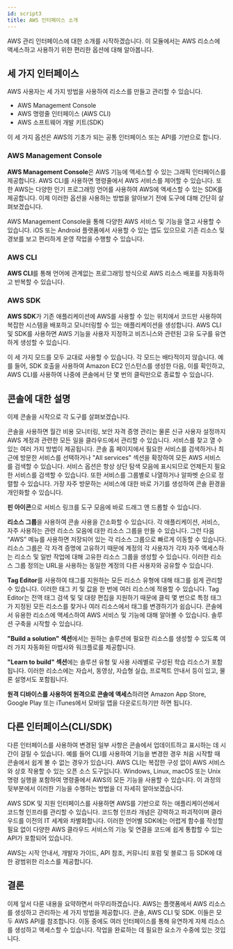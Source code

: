 ```yaml
---
id: script3
title: AWS 인터페이스 소개
---
```


AWS 관리 인터페이스에 대한 소개를 시작하겠습니다. 이 모듈에서는 AWS 리소스에 액세스하고 사용하기 위한 편리한 옵션에 대해 알아봅니다.

## 세 가지 인터페이스

AWS 사용자는 세 가지 방법을 사용하여 리소스를 만들고 관리할 수 있습니다.

- AWS Management Console
- AWS 명령줄 인터페이스 (AWS CLI)
- AWS 소프트웨어 개발 키트(SDK)

이 세 가지 옵션은 AWS의 기초가 되는 공통 인터페이스 또는 API를 기반으로 합니다.

### AWS Management Console

**AWS Management Console**은 AWS 기능에 액세스할 수 있는 그래픽 인터페이스를 제공합니다. AWS CLI를 사용하면 명령줄에서 AWS 서비스를 제어할 수 있습니다. 또한 AWS는 다양한 인기 프로그래밍 언어를 사용하여 AWS에 액세스할 수 있는 SDK를 제공합니다. 이제 이러한 옵션을 사용하는 방법을 알아보기 전에 도구에 대해 간단히 살펴보겠습니다.

AWS Management Console을 통해 다양한 AWS 서비스 및 기능을 열고 사용할 수 있습니다. iOS 또는 Android 플랫폼에서 사용할 수 있는 앱도 있으므로 기존 리소스 및 경보를 보고 편리하게 운영 작업을 수행할 수 있습니다.

### AWS CLI

**AWS CLI**를 통해 언어에 관계없는 프로그래밍 방식으로 AWS 리소스 배포를 자동화하고 반복할 수 있습니다.

### AWS SDK

**AWS SDK**가 기존 애플리케이션에 AWS를 사용할 수 있는 위치에서 코드만 사용하여 복잡한 시스템을 배포하고 모니터링할 수 있는 애플리케이션을 생성합니다. AWS CLI 및 SDK를 사용하면 AWS 기능을 사용자 지정하고 비즈니스와 관련된 고유 도구를 유연하게 생성할 수 있습니다.

이 세 가지 모드를 모두 교대로 사용할 수 있습니다. 각 모드는 배타적이지 않습니다. 예를 들어, SDK 호출을 사용하여 Amazon EC2 인스턴스를 생성한 다음, 이를 확인하고, AWS CLI를 사용하여 나중에 콘솔에서 단 몇 번의 클릭만으로 종료할 수 있습니다.

## 콘솔에 대한 설명

이제 콘솔을 시작으로 각 도구를 살펴보겠습니다.

콘솔을 사용하면 월간 비용 모니터링, 보안 자격 증명 관리는 물론 신규 사용자 설정까지 AWS 계정과 관련한 모든 일을 클라우드에서 관리할 수 있습니다. 서비스를 찾고 열 수 있는 여러 가지 방법이 제공됩니다. 콘솔 홈 페이지에서 필요한 서비스를 검색하거나 최근에 방문한 서비스를 선택하거나 "All services" 섹션을 확장하여 모든 AWS 서비스를 검색할 수 있습니다. 서비스 옵션은 항상 상단 탐색 모음에 표시되므로 언제든지 필요한 서비스를 검색할 수 있습니다. 또한 서비스를 그룹별로 나열하거나 알파벳 순으로 정렬할 수 있습니다. 가장 자주 방문하는 서비스에 대한 바로 가기를 생성하여 콘솔 환경을 개인화할 수 있습니다.

**핀 아이콘**으로 서비스 링크를 도구 모음에 바로 드래그 앤 드롭할 수 있습니다.

**리소스 그룹**을 사용하여 콘솔 사용을 간소화할 수 있습니다. 각 애플리케이션, 서비스, 자주 사용하는 관련 리소스 모음에 대한 리소스 그룹을 만들 수 있습니다. 그런 다음 “AWS” 메뉴를 사용하면 저장되어 있는 각 리소스 그룹으로 빠르게 이동할 수 있습니다. 리소스 그룹은 각 자격 증명에 고유하기 때문에 계정의 각 사용자가 각자 자주 액세스하는 리소스 및 일반 작업에 대해 고유한 리소스 그룹을 생성할 수 있습니다. 이러한 리소스 그룹 정의는 URL을 사용하는 동일한 계정의 다른 사용자와 공유할 수 있습니다.

**Tag Editor**를 사용하여 태그를 지원하는 모든 리소스 유형에 대해 태그를 쉽게 관리할 수 있습니다. 이러한 태그 키 및 값을 한 번에 여러 리소스에 적용할 수 있습니다. Tag Editor는 전역 태그 검색 및 및 대량 편집을 지원하기 때문에 클릭 몇 번으로 특정 태그가 지정된 모든 리소스를 찾거나 여러 리소스에서 태그를 변경하기가 쉽습니다. 콘솔에서 유용한 리소스에 액세스하여 AWS 서비스 및 기능에 대해 알아볼 수 있습니다. 솔루션 구축을 시작할 수 있습니다.

**"Build a solution" 섹션**에서는 원하는 솔루션에 필요한 리소스를 생성할 수 있도록 여러 가지 자동화된 마법사와 워크플로를 제공합니다.

**"Learn to build" 섹션**에는 솔루션 유형 및 사용 사례별로 구성된 학습 리소스가 포함됩니다. 이러한 리소스에는 자습서, 동영상, 자습형 실습, 프로젝트 안내서 등이 있고, 물론 설명서도 포함됩니다.

**원격 디바이스를 사용하여 원격으로 콘솔에 액세스**하려면 Amazon App Store, Google Play 또는 iTunes에서 모바일 앱을 다운로드하기만 하면 됩니다.

## 다른 인터페이스(CLI/SDK)

다른 인터페이스를 사용하여 변경된 일부 사항은 콘솔에서 업데이트하고 표시하는 데 시간이 걸릴 수 있습니다. 예를 들어 CLI를 사용하여 기능을 변경한 경우 처음 시작할 때 콘솔에서 쉽게 볼 수 없는 경우가 있습니다. AWS CLI는 복잡한 구성 없이 AWS 서비스와 상호 작용할 수 있는 오픈 소스 도구입니다. Windows, Linux, macOS 또는 Unix 명령 실행을 포함하여 명령줄에서 AWS의 모든 기능을 사용할 수 있습니다. 이 과정의 뒷부분에서 이러한 기능을 수행하는 방법을 더 자세히 알아보겠습니다.

AWS SDK 및 지원 인터페이스를 사용하면 AWS를 기반으로 하는 애플리케이션에서 코드형 인프라를 관리할 수 있습니다. 코드형 인프라 개념은 강력하고 파괴적이며 클라우드를 이전의 IT 세계와 차별화합니다. 이러한 언어별 SDK에는 어렵게 함수를 작성할 필요 없이 다양한 AWS 클라우드 서비스의 기능 및 연결을 코드에 쉽게 통합할 수 있는 API가 포함되어 있습니다.

AWS는 시작 안내서, 개발자 가이드, API 참조, 커뮤니티 포럼 및 블로그 등 SDK에 대한 광범위한 리소스를 제공합니다.

## 결론

이제 앞서 다룬 내용을 요약하면서 마무리하겠습니다. AWS는 플랫폼에서 AWS 리소스를 생성하고 관리하는 세 가지 방법을 제공합니다. 콘솔, AWS CLI 및 SDK. 이들은 모두 AWS API를 참조합니다. 이동 중에도 여러 인터페이스를 통해 유연하게 자체 리소스를 생성하고 액세스할 수 있습니다. 작업을 완료하는 데 필요한 요소가 수중에 있는 것입니다.
